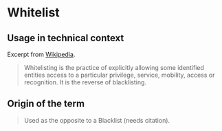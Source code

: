 # Whitelist

## Usage in technical context

Excerpt from [Wikipedia](https://en.wikipedia.org/wiki/Whitelisting).

> Whitelisting is the practice of explicitly allowing some identified entities access to a particular privilege, service, mobility, access or recognition. It is the reverse of blacklisting.

## Origin of the term

> Used as the opposite to a Blacklist (needs citation).